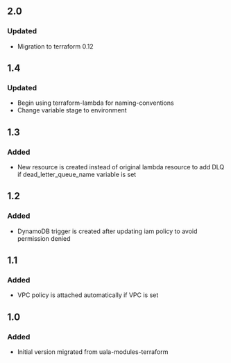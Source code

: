 ## 2.0
### Updated
- Migration to terraform 0.12

## 1.4
### Updated
- Begin using terraform-lambda for naming-conventions
- Change variable stage to environment

## 1.3
### Added
- New resource is created instead of original lambda resource to add DLQ if dead_letter_queue_name variable is set

## 1.2
### Added
- DynamoDB trigger is created after updating iam policy to avoid permission denied

## 1.1
### Added
- VPC policy is attached automatically if VPC is set

## 1.0
### Added
- Initial version migrated from uala-modules-terraform